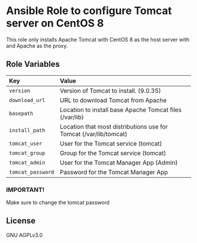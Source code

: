 # Ansible Role to configure Tomcat server on CentOS 8

This role only installs Apache Tomcat with CentOS 8 as the host server with and Apache as the proxy.

## Role Variables
| Key              | Value                                                               |
| :---             | :---                                                                |
| `version`        | Version of Tomcat to install. (9.0.35)                              |
| `download_url`   | URL to download Tomcat from Apache                                  |
| `basepath`       | Location to install base Apache Tomcat files (/var/lib)             |
| `install_path`   | Location that most distributions use for Tomcat  (/var/lib/tomcat)  |
| `tomcat_user`    | User for the Tomcat service (tomcat)                                |
| `tomcat_group`   | Group for the Tomcat service (tomcat)                               |
| `tomcat_admin`   | User for the Tomcat Manager App (Admin)                             |
| `tomcat_password`| Password for the Tomcat Manager App                                 |

### IMPORTANT!
Make sure to change the tomcat password

## License

GNU AGPLv3.0
